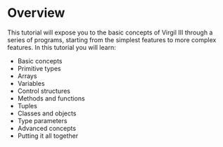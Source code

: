 # Overview #

This tutorial will expose you to the basic concepts of Virgil III through a series of programs, starting from the simplest features to more complex features. In this tutorial you will learn:

  * Basic concepts
  * Primitive types
  * Arrays
  * Variables
  * Control structures
  * Methods and functions
  * Tuples
  * Classes and objects
  * Type parameters
  * Advanced concepts
  * Putting it all together